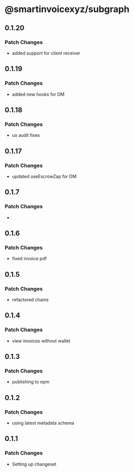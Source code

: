 # @smartinvoicexyz/subgraph

## 0.1.20

### Patch Changes

- added support for client receiver

## 0.1.19

### Patch Changes

- added new hooks for DM

## 0.1.18

### Patch Changes

- ux audit fixes

## 0.1.17

### Patch Changes

- updated useEscrowZap for DM

## 0.1.7

### Patch Changes

-

## 0.1.6

### Patch Changes

- fixed invoice pdf

## 0.1.5

### Patch Changes

- refactored chains

## 0.1.4

### Patch Changes

- view invoices without wallet

## 0.1.3

### Patch Changes

- publishing to npm

## 0.1.2

### Patch Changes

- using latest metadata schema

## 0.1.1

### Patch Changes

- Setting up changeset
